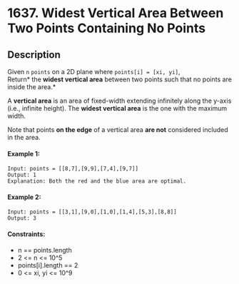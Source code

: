 # 1637. Widest Vertical Area Between Two Points Containing No Points


## Description
Given `n` `points` on a 2D plane where `points[i] = [xi, yi]`, Return* the **widest vertical area** between two points such that no points are inside the area.*

A **vertical area** is an area of fixed-width extending infinitely along the y-axis (i.e., infinite height). The **widest vertical area** is the one with the maximum width.

Note that points **on the edge** of a vertical area **are not** considered included in the area.

#### Example 1:
```
Input: points = [[8,7],[9,9],[7,4],[9,7]]
Output: 1
Explanation: Both the red and the blue area are optimal.
```

#### Example 2:
```
Input: points = [[3,1],[9,0],[1,0],[1,4],[5,3],[8,8]]
Output: 3
```

#### Constraints:
- n == points.length
- 2 <= n <= 10^5
- points[i].length == 2
- 0 <= xi, yi <= 10^9
